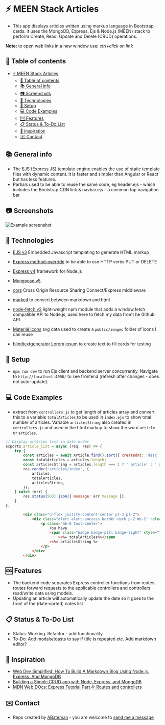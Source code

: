 # :zap: MEEN Stack Articles

* This app displays articles written using markup language in Bootstrap cards. It uses the MongoDB, Express, Ejs & Node.js (MEEN) stack to perform Create, Read, Update and Delete (CRUD) operations.

**Note:** to open web links in a new window use: _ctrl+click on link_

## :page_facing_up: Table of contents

* [:zap: MEEN Stack Articles](#zap-meen-stack-articles)
	* [:page_facing_up: Table of contents](#page_facing_up-table-of-contents)
	* [:books: General info](#books-general-info)
	* [:camera: Screenshots](#camera-screenshots)
	* [:signal_strength: Technologies](#signal_strength-technologies)
	* [:floppy_disk: Setup](#floppy_disk-setup)
	* [:computer: Code Examples](#computer-code-examples)
	* [:cool: Features](#cool-features)
	* [:clipboard: Status & To-Do List](#clipboard-status--to-do-list)
	* [:clap: Inspiration](#clap-inspiration)
	* [:envelope: Contact](#envelope-contact)

## :books: General info

* The EJS (Express JS) template engine enables the use of static template files with dynamic content. It is faster and simpler than Angular or React but has less features.
* Partials used to be able to reuse the same code, eg header.ejs - which includes the Bootstrap CDN link & navbar.ejs - a common top navigation bar.

## :camera: Screenshots

![Example screenshot](./img/mongodb.png)

## :signal_strength: Technologies

* [EJS v3](https://ejs.co/#promo) Embedded Javascript templating to generate HTML markup
* [Express method-override](http://expressjs.com/en/resources/middleware/method-override.html) to be able to use HTTP verbs PUT or DELETE
* [Express v4](https://expressjs.com/) framework for Node.js
* [Mongoose v5](https://mongoosejs.com/)
* [cors](https://www.npmjs.com/package/cors) Cross Origin Resource Sharing Connect/Express middleware
* [marked](https://www.npmjs.com/package/marked) to convert between markdown and html
* [node-fetch v2](https://www.npmjs.com/package/node-fetch) light-weight npm module that adds a window.fetch compatible API to Node.js, used here to fetch my data fromt he Github API
* [Material Icons](https://material.io/resources/icons/?style=baseline) svg data used to create a `public/images` folder of icons I can reuse

* [blindtextgenerator Lorem Ipsum](https://www.blindtextgenerator.com/lorem-ipsum) to create text to fill cards for testing

## :floppy_disk: Setup

* `npm run dev` to run Ejs client and backend server concurrently. Navigate to `http://localhost:4000/` to see frontend (refresh after changes - does not auto-update).

## :computer: Code Examples

* extract from `controllers.js` to get length of articles array and convert this to a variable `totalArticles` to be used in `index.ejs` to show total number of articles. Variable `articlesString` also created in `controllers.js` and used in the html markup to show the word `article` or `articles`.

```javascript
// Display articles list in date order
exports.article_list = async (req, res) => {
	try {
		const articles = await Article.find().sort({ createdAt: 'desc' });
		const totalArticles = articles.length;
		const articlesString = articles.length === 1 ? ' article' : ' articles';
		res.render('articles/index', {
			articles,
			totalArticles,
			articlesString,
		});
	} catch (err) {
		res.status(500).json({ message: err.message });
	}
};
```

```html
		<div class="d-flex justify-content-center pt-3 pl-2">
			<div class="alert alert-success border-dark p-2 mb-1" role="alert">
				<p class="mb-0 text-center">
					You have
					<span class="badge badge-pill badge-light" style="font-size: 18px"
						><%= totalArticles%></span
					><%= articlesString %>
				</p>
			</div>
		</div>
```

## :cool: Features

* The backend code separates Express controller functions from routes: routes forward requests to the applicable controllers and controllers read/write data using models.
* Updating an article will automatically update the date so it goes to the front of the (date-sorted) notes list

## :clipboard: Status & To-Do List

* Status: Working. Refactor - add functionality.
* To-Do: Add modals/toasts to say if title is repeated etc. Add markdown editor?

## :clap: Inspiration

* [Web Dev Simplified: How To Build A Markdown Blog Using Node.js, Express, And MongoDB](https://www.youtube.com/watch?v=1NrHkjlWVhM)
* [Building a Simple CRUD app with Node, Express, and MongoDB](https://zellwk.com/blog/crud-express-mongodb/)
* [MDN Web DOcs: Express Tutorial Part 4: Routes and controllers](https://developer.mozilla.org/en-US/docs/Learn/Server-side/Express_Nodejs/routes)

## :envelope: Contact

* Repo created by [ABateman](https://www.andrewbateman.org) - you are welcome to [send me a message](https://andrewbateman.org/contact)

